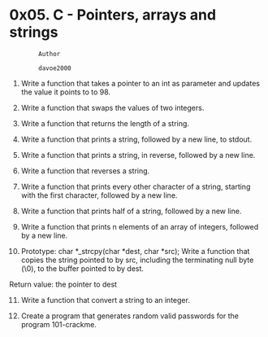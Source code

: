 #                     0x05. C - Pointers, arrays and strings


			Author

			davoe2000

1.  Write a function that takes a pointer to an int as parameter and updates the value it points to to 98.

2.  Write a function that swaps the values of two integers.

3.  Write a function that returns the length of a string.

4.  Write a function that prints a string, followed by a new line, to stdout.

5.  Write a function that prints a string, in reverse, followed by a new line.

6.  Write a function that reverses a string.

7.  Write a function that prints every other character of a string, starting with the first character, followed by a new line.

8.  Write a function that prints half of a string, followed by a new line.

9.  Write a function that prints n elements of an array of integers, followed by a new line.

10.  Prototype: char *_strcpy(char *dest, char *src);
Write a function that copies the string pointed to by src, including the terminating null byte (\0), to the buffer pointed to by dest.

Return value: the pointer to dest

11.  Write a function that convert a string to an integer.

12.  Create a program that generates random valid passwords for the program 101-crackme.

